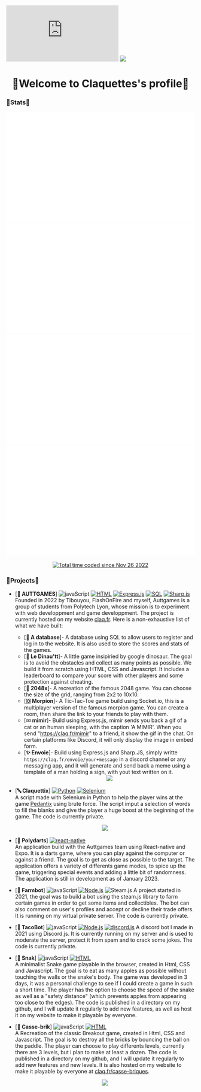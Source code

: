 ![French Version](https://github.com/Claquettes/Claquettes/blob/main/README-fr.md)
![](https://user-images.githubusercontent.com/114826837/204274294-4347eb2f-cb25-429c-9e90-8289991cc5bf.png)
<h1 align="center">🌸Welcome to Claquettes's profile🌸</h1>

### 🌺Stats🌺
<div align="center">

<a href="https://github.com/Claquettes/Stats#gh-dark-mode-only">
<img src="https://github.com/Claquettes/Stats/blob/master/generated/overview.svg#gh-dark-mode-only" />
<img src="https://github.com/Claquettes/Stats/blob/master/generated/languages.svg#gh-dark-mode-only" />
</a>
<a href="https://github.com/Claquettes/Stats#gh-light-mode-only">
<img src="https://github.com/Claquettes/Stats/blob/master/generated/overview.svg#gh-dark-mode-only#gh-light-mode-only" />
<img src="https://github.com/Claquettes/Stats/blob/master/generated/languages.svg#gh-dark-mode-only#gh-light-mode-only" />
</a>

</div>
<p align="center">
    <a href="https://wakatime.com/@85363e99-4bd6-4f5d-928a-967ecbb24610"><img src="https://wakatime.com/badge/user/85363e99-4bd6-4f5d-928a-967ecbb24610.svg" alt="Total time coded since Nov 26 2022" /></a>
</p>

### 🌺Projects🌺
  
- [**🌮 AUTTGAMES**]   ![javaScript][javascript]  [![HTML][HTML5]][HTML-url]   [![Express.js][express]][express-url]    [![SQL][SQL]][SQL-url]   [![Sharp.js][Sharp.js]][Sharp-url]   
  Founded in 2022 by Tibouyou, FlashOnFire and myself, Auttgames is a group of students from Polytech Lyon, whose mission is to experiment with web developpment and game developpment. The project is currently hosted on my website [claq.fr](https://claq.fr). Here is a non-exhaustive list of what we have built: 
  - [**💽 A database**]- A database using SQL to allow users to register and log in to the website. It is also used to store the scores and stats of the games.
  - [**🦖 Le Dinau'tt**]- A little game insipiried by google dinosaur. The goal is to avoid the obstacles and collect as many points as possible. We build it from scratch using HTML, CSS and Javascript. It includes a leaderboard to compare your score with other players and some protection against cheating.
  - [**🧮 2048x**]- A recreation of the famous 2048 game. You can choose the size of the grid, ranging from 2x2 to 10x10.
  - [**🇴 Morpion**]- A Tic-Tac-Toe game build using Socket.io, this is a multiplayer version of the famous morpion game. You can create a room, then share the link to your friends to play with them.
  - [**💤 mimir**]- Build using Express.js, mimir sends you back a gif of a cat or an human sleeping, with the caption 'A MIMIR'. When you send "https://claq.fr/mimir" to a friend, it show the gif in the chat. On certain platforms like Discord, it will only display the image in embed form.
  - [**✨ Envoie**]- Build using Express.js and Sharp.JS, simply writte `https://claq.fr/envoie/your+message` in a discord channel or any messaging app, and it will generate and send back a meme using a template of a man holding a sign, with yout text written on it.  <div align="center"> ![](https://media.giphy.com/media/tEN32Ko5PGfdkYhtif/giphy.gif)</div>

- [**🔤 Claquettix**] [![Python][Python]][Python-url]   [![Selenium][Selenium]][Selenium-url]       
  A script made with Selenium in Python to help the player wins at the game [Pedantix](https://cemantix.certitudes.org/pedantix) using brute force. The script imput a selection of words to fill the blanks and give the player a huge boost at the beginning of the game. The code is currently private.    <div align="center"> ![](https://media.giphy.com/media/8mjdhnujKhJRdK5BwM/giphy.gif)</div>

- [**🎯 Polydarts**]   [![react-native][react-native]][react-native-url]   
  An application build with the Auttgames team using React-native and Expo. It is a darts game, where you can play against the computer or against a friend. The goal is to get as close as possible to the target. The application offers a variety of differents game modes, to spice up the game, triggering special events and adding a little bit of randomness. The application is still in development as of January 2023. 

- [**🤖 Farmbot**] ![javaScript][javascript]   [![Node.js][Node.js]][Node-url]   ![Steam.js][steam.js]
  A project started in 2021, the goal was to build a bot using the steam.js library to farm certain games in order to get some items and collectibles. The bot can also comment on user's profiles and accept or decline their trade offers. It is running on my virtual private server. The code is currently private.

- [**💬 TacoBot**] ![javaScript][javascript]   [![Node.js][Node.js]][Node-url]   [![discord.js][discord.js]][discord.js-url]
  A discord bot I made in 2021 using Discord.js. It is currently running on my server and is used to moderate the server, protect it from spam and to crack some jokes. The code is currently private.

- [**🐍 Snak**]   ![javaScript][javascript] [![HTML][HTML5]][HTML-url]   
  A minimalist Snake game playable in the browser, created in Html, CSS and Javascript. The goal is to eat as many apples as possible without touching the walls or the snake's body. The game was developed in 3 days, it was a personal challenge to see if I could create a game in such a short time. The player has the option to choose the speed of the snake as well as a "safety distance" (which prevents apples from appearing too close to the edges). The code is published in a directory on my github, and I will update it regularly to add new features, as well as host it on my website to make it playable by everyone.

- [**🏏 Casse-brik**]   ![javaScript][javascript] [![HTML][HTML5]][HTML-url]   
  A Recreation of the classic Breakout game, created in Html, CSS and Javascript. The goal is to destroy all the bricks by bouncing the ball on the paddle. The player can choose to play differents levels, currently there are 3 levels, but i plan to make at least a dozen. The code is published in a directory on my github, and I will update it regularly to add new features and new levels. It is also hosted on my website to make it playable by everyone at [claq.fr/casse-briques](https://claq.fr/casse-briques).    <div align="center"> ![](https://media.giphy.com/media/lbmgZRIYHm5sEyZvqE/giphy.gif)</div>





<!-- Les badges >

* ![javaScript][javascript]
* [![Express.js][express]][express-url]
* [![Node.js][Node.js]][Node-url]
* [![HTML][HTML5]][HTML-url]
* [![CSS][CSS3]][CSS-url]
* [![Sharp.js][Sharp.js]][Sharp-url]
* [![Socket.io][Socket.io]][Socket-url]
* [![Selenium][Selenium]][Selenium-url]
* [![Python][Python]][Python-url]
* [![C++][C++]][C++-url]
* [![SQL][SQL]][SQL-url]
* [![Socket.io][Socket.io]][Socket-url]
* [![react-native][react-native]][react-native-url]
* [![discord.js][discord.js]][discord.js-url]
* ![steam.js][steam.js]
  
<!-- Les liens --> 
[javascript]: https://img.shields.io/badge/JavaScript-F7DF1E?&logo=javascript&logoColor=black
[javascript-url]: https://developer.mozilla.org/fr/docs/Web/JavaScript

[express]: https://img.shields.io/badge/Express.js-404D59?
[express-url]: https://expressjs.com/fr/

[Node.js]: https://img.shields.io/badge/Node.js-43853D?&logo=node.js&logoColor=white
[Node-url]: https://nodejs.org/en/

[HTML5]: https://img.shields.io/badge/HTML5-E34F26?&logo=html5&logoColor=white
[HTML-url]: https://developer.mozilla.org/fr/docs/Web/HTML

[CSS3]: https://img.shields.io/badge/CSS3-1572B6?&logo=css3&logoColor=white
[CSS-url]: https://developer.mozilla.org/fr/docs/Web/CSS

[Sharp.js]: https://img.shields.io/badge/Sharp.js-000000?&logo=sharp.js&logoColor=white
[Sharp-url]: https://sharpjs.com/

[Socket.io]: https://img.shields.io/badge/Socket.io-010101?&logo=socket.io&logoColor=white
[Socket-url]: https://socket.io/

[Selenium]: https://img.shields.io/badge/Selenium-43B02A?&logo=selenium&logoColor=white
[Selenium-url]: https://www.selenium.dev/

[Python]: https://img.shields.io/badge/Python-14354C?&logo=python&logoColor=white
[Python-url]: https://www.python.org/

[SQL]: https://img.shields.io/badge/SQL-025E8C?&logo=sql&logoColor=white
[SQL-url]: https://www.w3schools.com/sql/

[react-native]: https://img.shields.io/badge/React_Native-20232A?&logo=react&logoColor=61DAFB
[react-native-url]: https://reactnative.dev/

[discord.js]: https://img.shields.io/badge/Discord.js-7289DA?&logo=discord&logoColor=white
[discord.js-url]: https://discord.js.org/#/

[steam.js]: https://img.shields.io/badge/Steam.js-000000?&logo=steam&logoColor=white

